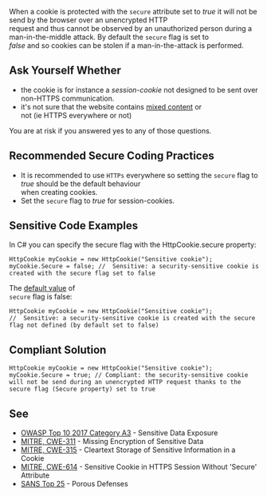 
When a cookie is protected with the `secure` attribute set to *true* it will not be send by the browser over an unencrypted HTTP<br>request and thus cannot be observed by an unauthorized person during a man-in-the-middle attack. By default the `secure` flag is set to<br>*false* and so cookies can be stolen if a man-in-the-attack is performed.

## Ask Yourself Whether

- the cookie is for instance a *session-cookie* not designed to be sent over non-HTTPS communication.
- it's not sure that the website contains [mixed content](https://developer.mozilla.org/fr/docs/S%C3%A9curit%C3%A9/MixedContent) or<br>  not (ie HTTPS everywhere or not)


You are at risk if you answered yes to any of those questions.

## Recommended Secure Coding Practices

- It is recommended to use `HTTPs` everywhere so setting the `secure` flag to *true* should be the default behaviour<br>  when creating cookies.
- Set the `secure` flag to *true* for session-cookies.


## Sensitive Code Examples

In C# you can specify the secure flag with the HttpCookie.secure property:


    HttpCookie myCookie = new HttpCookie("Sensitive cookie");
    myCookie.Secure = false; //  Sensitive: a security-sensitive cookie is created with the secure flag set to false


The [default value](https://docs.microsoft.com/en-us/dotnet/api/system.web.httpcookie.secure?view=netframework-4.8) of<br>`secure` flag is false:


    HttpCookie myCookie = new HttpCookie("Sensitive cookie");
    //  Sensitive: a security-sensitive cookie is created with the secure flag not defined (by default set to false)


## Compliant Solution


    HttpCookie myCookie = new HttpCookie("Sensitive cookie");
    myCookie.Secure = true; // Compliant: the security-sensitive cookie will not be send during an unencrypted HTTP request thanks to the secure flag (Secure property) set to true


## See

- [OWASP Top 10 2017 Category A3](https://www.owasp.org/index.php/Top_10-2017_A3-Sensitive_Data_Exposure) - Sensitive Data Exposure<br>
- [MITRE, CWE-311](http://cwe.mitre.org/data/definitions/311) - Missing Encryption of Sensitive Data
- [MITRE, CWE-315](http://cwe.mitre.org/data/definitions/315) - Cleartext Storage of Sensitive Information in a Cookie
- [MITRE, CWE-614](http://cwe.mitre.org/data/definitions/614) - Sensitive Cookie in HTTPS Session Without 'Secure' Attribute
- [SANS Top 25](https://www.sans.org/top25-software-errors/#cat3) - Porous Defenses

